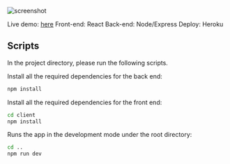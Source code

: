 ![screenshot](https://imgur.com/a/VEgYHen)

Live demo: [here](https://nameless-stream-18525.herokuapp.com/)
Front-end: React
Back-end:  Node/Express
Deploy: Heroku

## Scripts

In the project directory, please run the following scripts.

Install all the required dependencies for the back end:
```sh
npm install
```

Install all the required dependencies for the front end:
```sh
cd client
npm install
```

Runs the app in the development mode under the root directory:
```sh
cd ..
npm run dev
```



